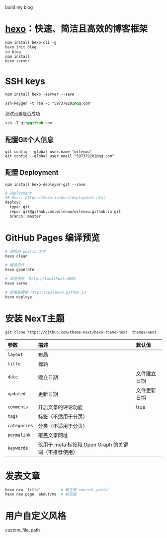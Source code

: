build my blog


# [hexo](https://hexo.io/zh-cn/)：快速、简洁且高效的博客框架

```css
npm install hexo-cli -g
hexo init blog
cd blog
npm install
hexo server
```



# SSH keys

```css
npm install hexo -server --save
```

```css
ssh-keygen -t rsa -C "597379201@qq.com"
```



测试设置是否成功

```css
ssh -T git@github.com
```

## 配置Git个人信息

```git
git config --global user.name "wilenwu"
git config --global user.email "597379201@qq.com"
```

## 配置 Deployment

```
npm install hexo-deployer-git --save
```

```bash
# Deployment
## Docs: https://hexo.io/docs/deployment.html
deploy:
  type: git
  repo: git@github.com:wilenwu/wilenwu.github.io.git
  branch: master
```

# GitHub Pages 编译预览

```sh
# 清除旧 public 文件
hexo clean

# 编译文件
hexo generate

# 本地预览  http://localhost:4000 
hexo serve

# 部署到博客 https://wilenwu.github.io
hexo deploye
```



# 安装 NexT主题

```
git clone https://github.com/theme-next/hexo-theme-next  themes/next
```



| 参数         | 描述                                                 | 默认值       |
| :----------- | :--------------------------------------------------- | :----------- |
| `layout`     | 布局                                                 |              |
| `title`      | 标题                                                 |              |
| `date`       | 建立日期                                             | 文件建立日期 |
| `updated`    | 更新日期                                             | 文件更新日期 |
| `comments`   | 开启文章的评论功能                                   | true         |
| `tags`       | 标签（不适用于分页）                                 |              |
| `categories` | 分类（不适用于分页）                                 |              |
| `permalink`  | 覆盖文章网址                                         |              |
| `keywords`   | 仅用于 meta 标签和 Open Graph 的关键词（不推荐使用） |              |



# 发表文章


```sh
hexo new `title`         # 新文章`source\_posts`
hexo new page  about/me  # 新页面
```



# 用户自定义风格

custom_file_path

